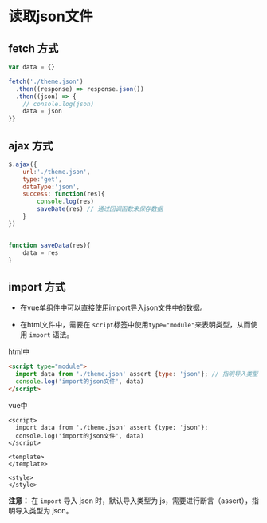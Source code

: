 # 读取json文件

## fetch 方式

```js
var data = {}

fetch('./theme.json')
  .then((response) => response.json())
  .then((json) => {
    // console.log(json)
    data = json
}}
```

## ajax 方式

```js
$.ajax({
    url:'./theme.json',
    type:'get',
    dataType:'json',
    success: function(res){
        console.log(res)
        saveDate(res) // 通过回调函数来保存数据
    }
})


function saveData(res){
    data = res
}
```

## import 方式

- 在vue单组件中可以直接使用import导入json文件中的数据。

- 在html文件中，需要在 `script`标签中使用`type="module"`来表明类型，从而使用 `import` 语法。

html中

```html
<script type="module">
  import data from './theme.json' assert {type: 'json'}; // 指明导入类型
  console.log('import的json文件', data)
</script>
```

vue中

```
<script>
  import data from './theme.json' assert {type: 'json'};
  console.log('import的json文件', data)
</script>

<template>
</template>

<style>
</style>
```

**注意：** 在 `import` 导入 json 时，默认导入类型为 js，需要进行断言（assert），指明导入类型为 json。

